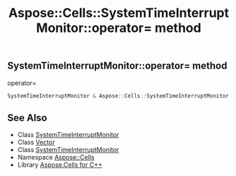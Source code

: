 ﻿---
title: Aspose::Cells::SystemTimeInterruptMonitor::operator= method
linktitle: operator=
second_title: Aspose.Cells for C++ API Reference
description: 'Aspose::Cells::SystemTimeInterruptMonitor::operator= method. operator= in C++.'
type: docs
weight: 300
url: /cpp/aspose.cells/systemtimeinterruptmonitor/operator_asm/
---
## SystemTimeInterruptMonitor::operator= method


operator=

```cpp
SystemTimeInterruptMonitor & Aspose::Cells::SystemTimeInterruptMonitor::operator=(const SystemTimeInterruptMonitor &src)
```

## See Also

* Class [SystemTimeInterruptMonitor](../)
* Class [Vector](../../vector/)
* Class [SystemTimeInterruptMonitor](../)
* Namespace [Aspose::Cells](../../)
* Library [Aspose.Cells for C++](../../../)
